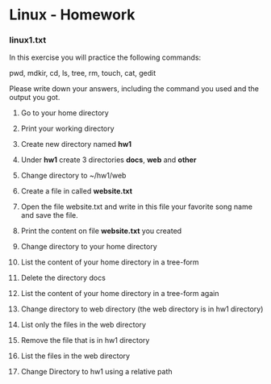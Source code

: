 # Linux - Homework 

### linux1.txt

In this exercise you will practice the following commands:

pwd, mdkir, cd, ls, tree, rm, touch, cat, gedit

Please write down your answers, including the command you used and the output you got.


1. Go to your home directory

2. Print your working directory 

3. Create new directory named **hw1**

4. Under **hw1** create 3 directories **docs**, **web** and **other** 

5. Change directory to ~/hw1/web

6. Create a file in called **website.txt**

7. Open the file website.txt and write in this file your favorite song name and save the file. 

8. Print the content on file **website.txt** you created

9. Change directory to your home directory

10. List the content of your home directory in a tree-form 

11. Delete the directory docs 

12. List the content of your home directory in a tree-form again 

13. Change directory to web directory (the web directory is in hw1 directory) 

14. List only the files in the web directory 

15. Remove the file that is in hw1 directory 

16. List the files in the web directory 

17. Change Directory to hw1 using a relative path
